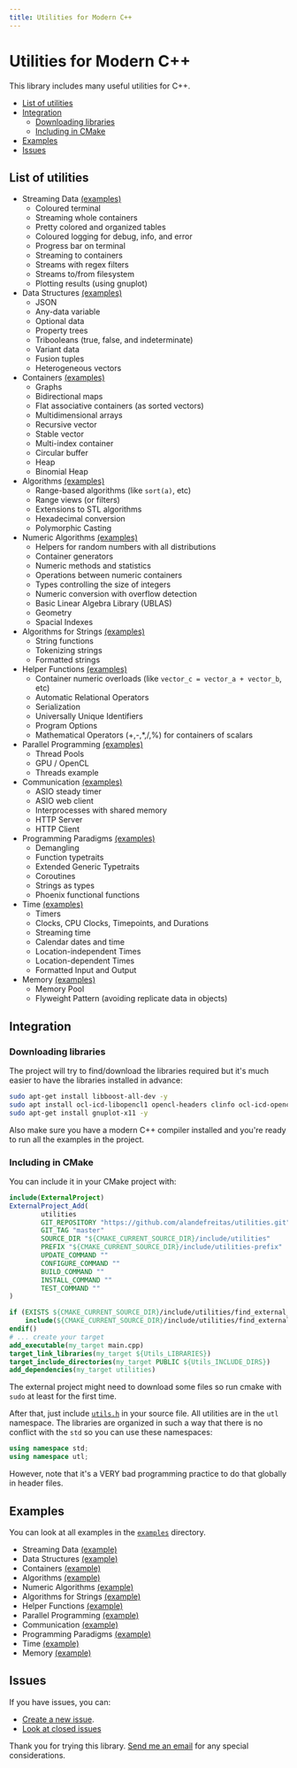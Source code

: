 ```yaml
---
title: Utilities for Modern C++
---
```



# Utilities for Modern C++

This library includes many useful utilities for C++.

- [List of utilities](#list-of-utilities)
- [Integration](#integration)
   - [Downloading libraries](#downloading-libraries)
   - [Including in CMake](#including-in-cmake)
- [Examples](#examples)
- [Issues](#issues)

## List of utilities

* Streaming Data [(examples)](./examples/stream_utils.cpp)
    * Coloured terminal
    * Streaming whole containers
    * Pretty colored and organized tables
    * Coloured logging for debug, info, and error
    * Progress bar on terminal
    * Streaming to containers
    * Streams with regex filters
    * Streams to/from filesystem
    * Plotting results (using gnuplot)
* Data Structures [(examples)](./examples/data_structures_utils.cpp) 
    * JSON
    * Any-data variable
    * Optional data 
    * Property trees
    * Tribooleans (true, false, and indeterminate)
    * Variant data
    * Fusion tuples
    * Heterogeneous vectors
* Containers [(examples)](./examples/container_utils.cpp)
    * Graphs
    * Bidirectional maps
    * Flat associative containers (as sorted vectors)
    * Multidimensional arrays
    * Recursive vector
    * Stable vector
    * Multi-index container
    * Circular buffer
    * Heap
    * Binomial Heap
* Algorithms [(examples)](./examples/algorithm_utils.cpp)
    * Range-based algorithms (like `sort(a)`, etc)
    * Range views (or filters)
    * Extensions to STL algorithms
    * Hexadecimal conversion
    * Polymorphic Casting
* Numeric Algorithms [(examples)](./examples/numeric_utils.cpp)
    * Helpers for random numbers with all distributions
    * Container generators
    * Numeric methods and statistics
    * Operations between numeric containers
    * Types controlling the size of integers
    * Numeric conversion with overflow detection
    * Basic Linear Algebra Library (UBLAS)
    * Geometry
    * Spacial Indexes 
* Algorithms for Strings [(examples)](./examples/string_utils.cpp)
    * String functions
    * Tokenizing strings
    * Formatted strings
* Helper Functions [(examples)](./examples/container_helpers_utils.cpp)
    * Container numeric overloads (like `vector_c = vector_a + vector_b`, etc)
    * Automatic Relational Operators
    * Serialization
    * Universally Unique Identifiers
    * Program Options
    * Mathematical Operators (+,-,*,/,%) for containers of scalars
* Parallel Programming [(examples)](./examples/parallel_utils.cpp)
    * Thread Pools
    * GPU / OpenCL
    * Threads example
* Communication [(examples)](./examples/communication_utils.cpp)
    * ASIO steady timer
    * ASIO web client
    * Interprocesses with shared memory
    * HTTP Server
    * HTTP Client
* Programming Paradigms [(examples)](./examples/programming_paradigms_utils.cpp)
    * Demangling
    * Function typetraits
    * Extended Generic Typetraits
    * Coroutines
    * Strings as types
    * Phoenix functional functions
* Time [(examples)](./examples/time_utils.cpp)
    * Timers
    * Clocks, CPU Clocks, Timepoints, and Durations
    * Streaming time
    * Calendar dates and time
    * Location-independent Times
    * Location-dependent Times
    * Formatted Input and Output
* Memory [(examples)](./examples/memory_utils.cpp)
    * Memory Pool
    * Flyweight Pattern (avoiding replicate data in objects)

## Integration

### Downloading libraries

The project will try to find/download the libraries required but it's much easier to have the libraries installed in advance:

```bash
sudo apt-get install libboost-all-dev -y
sudo apt install ocl-icd-libopencl1 opencl-headers clinfo ocl-icd-opencl-dev beignet -y
sudo apt-get install gnuplot-x11 -y
```

Also make sure you have a modern C++ compiler installed and you're ready to run all the examples in the project.

### Including in CMake

You can include it in your CMake project with:

```cmake
include(ExternalProject)
ExternalProject_Add(
        utilities
        GIT_REPOSITORY "https://github.com/alandefreitas/utilities.git"
        GIT_TAG "master"
        SOURCE_DIR "${CMAKE_CURRENT_SOURCE_DIR}/include/utilities"
        PREFIX "${CMAKE_CURRENT_SOURCE_DIR}/include/utilities-prefix"
        UPDATE_COMMAND ""
        CONFIGURE_COMMAND ""
        BUILD_COMMAND ""
        INSTALL_COMMAND ""
        TEST_COMMAND ""
)

if (EXISTS ${CMAKE_CURRENT_SOURCE_DIR}/include/utilities/find_external_packages.cmake)
    include(${CMAKE_CURRENT_SOURCE_DIR}/include/utilities/find_external_packages.cmake)
endif()
# ... create your target
add_executable(my_target main.cpp)
target_link_libraries(my_target ${Utils_LIBRARIES})
target_include_directories(my_target PUBLIC ${Utils_INCLUDE_DIRS})
add_dependencies(my_target utilities)
```

The external project might need to download some files so run cmake with `sudo` at least for the first time.

After that, just include [`utils.h`](./include/utils.h) in your source file. All utilities are in the `utl` namespace. The libraries are organized in such a way that there is no conflict with the `std` so you can use these namespaces:

```cpp
using namespace std;
using namespace utl;
```

However, note that it's a VERY bad programming practice to do that globally in header files.

## Examples

You can look at all examples in the [`examples`](./examples/) directory.

* Streaming Data [(example)](./examples/stream_utils.cpp)
* Data Structures [(example)](./examples/data_structures_utils.cpp) 
* Containers [(example)](./examples/container_utils.cpp)
* Algorithms [(example)](./examples/algorithm_utils.cpp)
* Numeric Algorithms [(example)](./examples/numeric_utils.cpp)
* Algorithms for Strings [(example)](./examples/string_utils.cpp)
* Helper Functions [(example)](./examples/container_helpers_utils.cpp)
* Parallel Programming [(example)](./examples/parallel_utils.cpp)
* Communication [(example)](./examples/communication_utils.cpp)
* Programming Paradigms [(example)](./examples/programming_paradigms_utils.cpp)
* Time [(example)](./examples/time_utils.cpp)
* Memory [(example)](./examples/memory_utils.cpp)

## Issues
If you have issues, you can:

* [Create a new issue](https://github.com/alandefreitas/utilities/issues/new).
* [Look at closed issues](https://github.com/alandefreitas/utilities/issues?q=is%3Aissue+is%3Aclosed)

Thank you for trying this library. [Send me an email](mailto:alandefreitas@gmail.com) for any special considerations.
